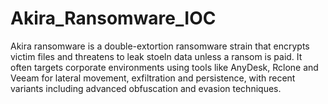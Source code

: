 # Akira_Ransomware_IOC
Akira ransomware is a double-extortion ransomware strain that encrypts victim files and threatens to leak stoeln data unless a ransom is paid. It often targets corporate environments using tools like AnyDesk, Rclone and Veeam for lateral movement, exfiltration and persistence, with recent variants including advanced obfuscation and evasion techniques.
